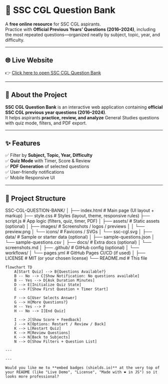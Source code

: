 # 📘 SSC CGL Question Bank

A **free online resource** for SSC CGL aspirants.  
Practice with **Official Previous Years’ Questions (2016–2024)**, including the most repeated questions—organized neatly by subject, topic, year, and difficulty.

---

## 🌐 Live Website

👉 [Click here to open SSC CGL Question Bank](https://yash-530.github.io/SSC-CGL-QUESTION-BANK/)

---

## 🚀 About the Project
**SSC CGL Question Bank** is an interactive web application containing **official SSC CGL previous year questions (2016–2024)**.  
It helps aspirants **practice, review, and analyze** General Studies questions with quiz mode, filters, and PDF export.  

---

## ✨ Features
✅ Filter by **Subject, Topic, Year, Difficulty**  
✅ **Quiz Mode** with Timer, Score & Review  
✅ **PDF Generation** of selected questions  
✅ User-friendly notifications  
✅ Mobile Responsive UI  

---

## 📂 Project Structure
SSC-CGL-QUESTION-BANK/
│
├── index.html              # Main page (UI layout + markup)
├── style.css               # Styles (layout, theme, responsive rules)
├── script.js               # App logic (filters, quiz, timer, PDF)
│
├── assets/                 # Static assets (optional)
│   ├── images/             # Screenshots / logos / previews
│   │   └── preview.png
│   └── icons/              # Favicons / SVGs
│       └── ssc-cgl.svg
│
├── data/                   # Sample or starter data (optional)
│   ├── sample-questions.json
│   └── sample-questions.csv
│
├── docs/                   # Extra docs (optional)
│   └── screenshots.md
│
├── .github/                # GitHub config (optional)
│   └── workflows/
│       └── pages.yml       # GitHub Pages CI/CD (if used)
│
├── LICENSE                 # MIT (or your chosen license)
└── README.md               # This file

```mermaid
flowchart TD
    A[Start Quiz] --> B{Questions Available?}
    B -- No --> C[Show Notification: No questions available]
    B -- Yes --> D[Ask Duration Minutes]
    D --> E[Initialize Quiz State]
    E --> F[Show First Question + Timer Start]

    F --> G[User Selects Answer]
    G --> H{More Questions?}
    H -- Yes --> F
    H -- No --> I[End Quiz]

    I --> J[Show Score + Feedback]
    J --> K[Options: Restart / Review / Back]
    K --> L[Restart Quiz]
    K --> M[Review Questions]
    K --> N[Back to Subjects]
    N --> O[Show Filters + Question List]

---

---

Would you like me to **embed badges (shields.io)** at the very top of your README (like "Live Demo", "License", "Made with ❤️ in JS") so it looks more professional?
